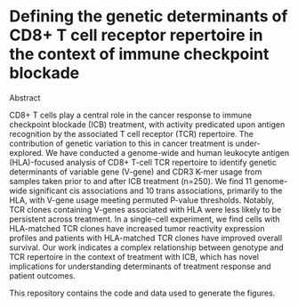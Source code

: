 # Defining the genetic determinants of CD8+ T cell receptor repertoire in the context of immune checkpoint blockade

Abstract 

CD8+ T cells play a central role in the cancer response to immune checkpoint blockade (ICB) treatment, with activity predicated upon antigen recognition by the associated T cell receptor (TCR) repertoire. The contribution of genetic variation to this in cancer treatment is under-explored. We have conducted a genome-wide and human leukocyte antigen (HLA)-focused analysis of CD8+ T-cell TCR repertoire to identify genetic determinants of variable gene (V-gene) and CDR3 K-mer usage from samples taken prior to and after ICB treatment (n=250). We find 11 genome-wide significant cis associations and 10 trans associations, primarily to the HLA, with V-gene usage meeting permuted P-value thresholds. Notably, TCR clones containing V-genes associated with HLA were less likely to be persistent across treatment. In a single-cell experiment, we find cells with HLA-matched TCR clones have increased tumor reactivity expression profiles and patients with HLA-matched TCR clones have improved overall survival. Our work indicates a complex relationship between genotype and TCR repertoire in the context of treatment with ICB, which has novel implications for understanding determinants of treatment response and patient outcomes.

This repository contains the code and data used to generate the figures.
